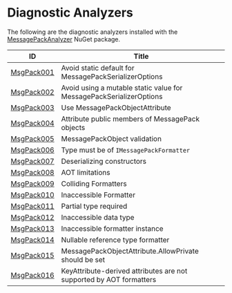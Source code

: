 # Diagnostic Analyzers

The following are the diagnostic analyzers installed with the [MessagePackAnalyzer][1]
NuGet package.

ID | Title
---|---
[MsgPack001](MsgPack001.md) | Avoid static default for MessagePackSerializerOptions
[MsgPack002](MsgPack002.md) | Avoid using a mutable static value for MessagePackSerializerOptions
[MsgPack003](MsgPack003.md) | Use MessagePackObjectAttribute
[MsgPack004](MsgPack004.md) | Attribute public members of MessagePack objects
[MsgPack005](MsgPack005.md) | MessagePackObject validation
[MsgPack006](MsgPack006.md) | Type must be of `IMessagePackFormatter`
[MsgPack007](MsgPack007.md) | Deserializing constructors
[MsgPack008](MsgPack008.md) | AOT limitations
[MsgPack009](MsgPack009.md) | Colliding Formatters
[MsgPack010](MsgPack010.md) | Inaccessible Formatter
[MsgPack011](MsgPack011.md) | Partial type required
[MsgPack012](MsgPack012.md) | Inaccessible data type
[MsgPack013](MsgPack013.md) | Inaccessible formatter instance
[MsgPack014](MsgPack014.md) | Nullable reference type formatter
[MsgPack015](MsgPack015.md) | MessagePackObjectAttribute.AllowPrivate should be set
[MsgPack016](MsgPack016.md) | KeyAttribute-derived attributes are not supported by AOT formatters

[1]: https://nuget.org/packages/MessagePackAnalyzer
